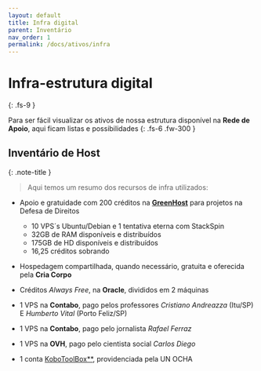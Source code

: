```yaml
---
layout: default
title: Infra digital
parent: Inventário
nav_order: 1
permalink: /docs/ativos/infra
---
```



# Infra-estrutura digital 
{: .fs-9 }

Para ser fácil visualizar os ativos de nossa estrutura disponível na **Rede de Apoio**, aqui ficam listas e possibilidades
{: .fs-6 .fw-300 }

## Inventário de Host
{: .note-title }
> Aqui temos um resumo dos recursos de infra utilizados:

- Apoio e gratuidade com 200 créditos na <a href="https://greenhost.com" target="_blank">**GreenHost**</a> para projetos na Defesa de Direitos
    - 10 VPS´s Ubuntu/Debian e 1 tentativa eterna com StackSpin
    - 32GB de RAM disponíveis e distribuídos
    - 175GB de HD disponíveis e distribuídos
    - 16,25 créditos sobrando

- Hospedagem compartilhada, quando necessário, gratuita e oferecida pela **Cria Corpo**

- Créditos *Always Free*, na **Oracle**, divididos em 2 máquinas

- 1 VPS na **Contabo**, pago pelos professores *Cristiano Andreazza* (Itu/SP) E *Humberto Vital* (Porto Feliz/SP)

- 1 VPS na **Contabo**, pago pelo jornalista *Rafael Ferraz*

- 1 VPS na **OVH**, pago pelo cientista social *Carlos Diego*

- 1 conta <a href="https://kobotoolbox.org" target="_blank">KoboToolBox**</a>, providenciada pela UN OCHA


